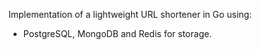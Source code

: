 Implementation of a lightweight URL shortener in Go using:

- PostgreSQL, MongoDB and Redis for storage.